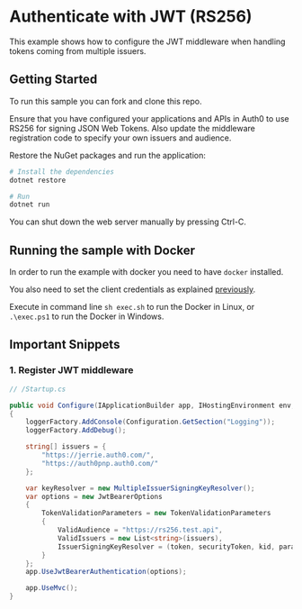 # Authenticate with JWT (RS256)

This example shows how to configure the JWT middleware when handling tokens coming from multiple issuers. 

## Getting Started

To run this sample  you can fork and clone this repo.

Ensure that you have configured your applications and APIs in Auth0 to use RS256 for signing JSON Web Tokens. Also update the middleware registration code to specify your own issuers and audience.

Restore the NuGet packages and run the application:

```bash
# Install the dependencies
dotnet restore

# Run
dotnet run
```

You can shut down the web server manually by pressing Ctrl-C.

## Running the sample with Docker

In order to run the example with docker you need to have `docker` installed.

You also need to set the client credentials as explained [previously](#getting-started).

Execute in command line `sh exec.sh` to run the Docker in Linux, or `.\exec.ps1` to run the Docker in Windows.

## Important Snippets

### 1. Register JWT middleware

```csharp
// /Startup.cs

public void Configure(IApplicationBuilder app, IHostingEnvironment env, ILoggerFactory loggerFactory)
{
    loggerFactory.AddConsole(Configuration.GetSection("Logging"));
    loggerFactory.AddDebug();

    string[] issuers = {
        "https://jerrie.auth0.com/",
        "https://auth0pnp.auth0.com/"
    };

    var keyResolver = new MultipleIssuerSigningKeyResolver();
    var options = new JwtBearerOptions
    {
        TokenValidationParameters = new TokenValidationParameters
        {
            ValidAudience = "https://rs256.test.api",
            ValidIssuers = new List<string>(issuers),
            IssuerSigningKeyResolver = (token, securityToken, kid, parameters) => keyResolver.GetSigningKey(securityToken.Issuer, kid)
        }
    };
    app.UseJwtBearerAuthentication(options);

    app.UseMvc();
}
```
